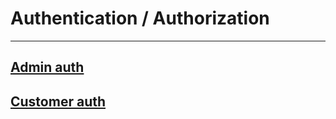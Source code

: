 # Authentication / Authorization

---
## [Admin auth](admin-auth.md)


## [Customer auth](customer-auth.md)